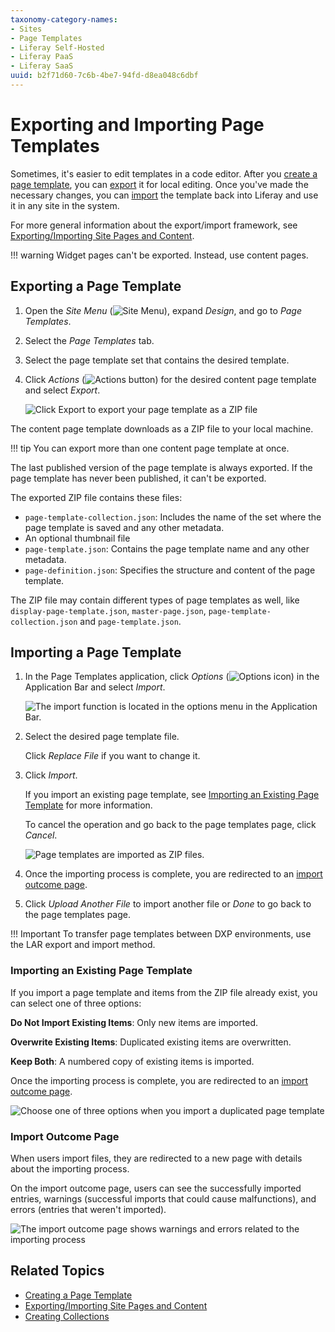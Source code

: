 ```yaml
---
taxonomy-category-names:
- Sites
- Page Templates
- Liferay Self-Hosted
- Liferay PaaS
- Liferay SaaS
uuid: b2f71d60-7c6b-4be7-94fd-d8ea048c6dbf
---
```


# Exporting and Importing Page Templates

Sometimes, it's easier to edit templates in a code editor. After you [create a page template](./creating-a-page-template.md), you can [export](#exporting-a-page-template) it for local editing. Once you've made the necessary changes, you can [import](#importing-a-page-template) the template back into Liferay and use it in any site in the system.

For more general information about the export/import framework, see [Exporting/Importing Site Pages and Content](../../sites/exporting-importing-site-pages-and-content.md).

!!! warning
    Widget pages can't be exported. Instead, use content pages.

## Exporting a Page Template

1. Open the *Site Menu* (![Site Menu](../../../images/icon-product-menu.png)), expand *Design*, and go to *Page Templates*.

1. Select the *Page Templates* tab.

1. Select the page template set that contains the desired template.

1. Click *Actions* (![Actions button](../../../images/icon-actions.png)) for the desired content page template and select *Export*.

   ![Click Export to export your page template as a ZIP file](./exporting-and-importing-page-templates/images/01.png)

The content page template downloads as a ZIP file to your local machine.

!!! tip
    You can export more than one content page template at once.

The last published version of the page template is always exported. If the page template has never been published, it can't be exported.

The exported ZIP file contains these files:

- `page-template-collection.json`: Includes the name of the set where the page template is saved and any other metadata.
- An optional thumbnail file
- `page-template.json`: Contains the page template name and any other metadata.
- `page-definition.json`: Specifies the structure and content of the page template.

The ZIP file may contain different types of page templates as well, like `display-page-template.json`, `master-page.json`, `page-template-collection.json` and `page-template.json`.

## Importing a Page Template

1. In the Page Templates application, click *Options* (![Options icon](../../../images/icon-options.png)) in the Application Bar and select *Import*.

   ![The import function is located in the options menu in the Application Bar.](./exporting-and-importing-page-templates/images/02.png)

1. Select the desired page template file.

   Click *Replace File* if you want to change it.

1. Click *Import*.

   If you import an existing page template, see [Importing an Existing Page Template](#importing-an-existing-page-template) for more information.

   To cancel the operation and go back to the page templates page, click *Cancel*.

   ![Page templates are imported as ZIP files.](./exporting-and-importing-page-templates/images/03.png)

1. Once the importing process is complete, you are redirected to an [import outcome page](#import-outcome-page).

1. Click *Upload Another File* to import another file or *Done* to go back to the page templates page.

!!! Important
    To transfer page templates between DXP environments, use the LAR export and import method.

### Importing an Existing Page Template

If you import a page template and items from the ZIP file already exist, you can select one of three options:

**Do Not Import Existing Items**: Only new items are imported.

**Overwrite Existing Items**: Duplicated existing items are overwritten.

**Keep Both**: A numbered copy of existing items is imported.

Once the importing process is complete, you are redirected to an [import outcome page](#import-outcome-page).

![Choose one of three options when you import a duplicated page template](./exporting-and-importing-page-templates/images/04.png)

### Import Outcome Page

When users import files, they are redirected to a new page with details about the importing process.

On the import outcome page, users can see the successfully imported entries, warnings (successful imports that could cause malfunctions), and errors (entries that weren't imported).

![The import outcome page shows warnings and errors related to the importing process](./exporting-and-importing-page-templates/images/05.png)

## Related Topics

- [Creating a Page Template](./creating-a-page-template.md)
- [Exporting/Importing Site Pages and Content](../../sites/exporting-importing-site-pages-and-content.md)
- [Creating Collections](../../../site-building/displaying-content/collections-and-collection-pages/creating-collections.md)
